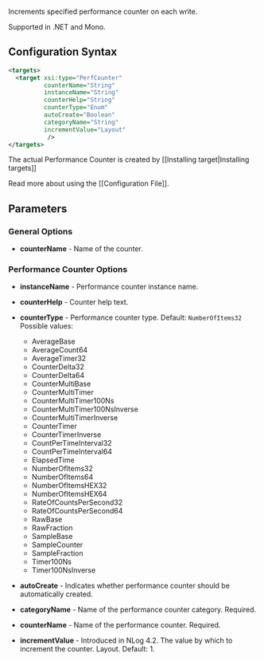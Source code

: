 Increments specified performance counter on each write. 

Supported in .NET and Mono.

## Configuration Syntax
```xml
<targets>
  <target xsi:type="PerfCounter"
          counterName="String"
          instanceName="String"
          counterHelp="String"
          counterType="Enum"
          autoCreate="Boolean"
          categoryName="String"
          incrementValue="Layout"
           />
</targets>
```

The actual Performance Counter is created by [[Installing target|Installing targets]]

Read more about using the [[Configuration File]].

## Parameters
### General Options
* **counterName** - Name of the counter.

### Performance Counter Options
* **instanceName** - Performance counter instance name.

* **counterHelp** - Counter help text.  

* **counterType** - Performance counter type. Default: `NumberOfItems32`  
Possible values:
  * AverageBase
  * AverageCount64
  * AverageTimer32
  * CounterDelta32
  * CounterDelta64
  * CounterMultiBase
  * CounterMultiTimer
  * CounterMultiTimer100Ns
  * CounterMultiTimer100NsInverse
  * CounterMultiTimerInverse
  * CounterTimer
  * CounterTimerInverse
  * CountPerTimeInterval32
  * CountPerTimeInterval64
  * ElapsedTime
  * NumberOfItems32
  * NumberOfItems64
  * NumberOfItemsHEX32
  * NumberOfItemsHEX64
  * RateOfCountsPerSecond32
  * RateOfCountsPerSecond64
  * RawBase
  * RawFraction
  * SampleBase
  * SampleCounter
  * SampleFraction
  * Timer100Ns
  * Timer100NsInverse

* **autoCreate** - Indicates whether performance counter should be automatically created.

* **categoryName** - Name of the performance counter category. Required.

* **counterName** - Name of the performance counter. Required.

* **incrementValue** - Introduced in NLog 4.2. The value by which to increment the counter. Layout. Default: 1.